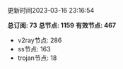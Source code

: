 更新时间2023-03-16 23:16:54

**总订阅: 73**
**总节点: 1159**
**有效节点: 467**
- v2ray节点: 286
- ss节点: 163
- trojan节点: 18

